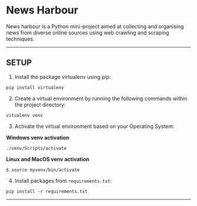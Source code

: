 # News Harbour

News harbour is a Python mini-project aimed at collecting and organising news from diverse online sources using web crawling and scraping techniques.


---

## SETUP

1. Install the package virtualenv using pip:

```
pip install virtualenv
```

2. Create a virtual environment by running the following commands within the project directory:

```
vitualenv venv
```

3. Activate the virtual environment based on your Operating System:

**Windows venv activation**
```
./venv/Scripts/activate
```

**Linux and MacOS venv activation**
```
$ source myvenv/bin/activate
```
4. Install packages from `requirements.txt`:

```
pip install -r requirements.txt
```


---


